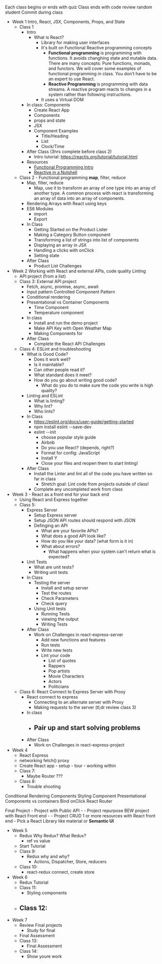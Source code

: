
Each class begins or ends with quiz 
Class ends with code review random student
Commit during class 

- Week 1 Intro, React, JSX, Components, Props, and State
	- Class 1 
		- Intro 
			- What is React?
				- Library for making user interfaces
				- It's built on Functional Reactive programming concepts
					- **Functional programming** is programming with functions. It avoids changhing state and mutable data. There are many concepts: Pure functions, monads, and functors. We will cover some examples of functional programming in class. You don't have to be an expert to use React. 
					- **Reactive Programming** is programming with data streams. A reactive program reacts to changes in a system rather than following instructions. 
				- It uses a Virtual DOM
		- In class: Components 
			- Create React App
			- Components
			- props and state
			- JSX 
			- Component Examples 
				- Title/Heading
				- List 
				- Clock/Time 
		- After Class (3hrs complete before class 2)
			- Intro tutorial: https://reactjs.org/tutorial/tutorial.html
		- Resources
			- [Functional Programming Intro](https://medium.freecodecamp.org/an-introduction-to-the-basic-principles-of-functional-programming-a2c2a15c84)
			- [Reactive in a Nutshell](https://www.codekitchen.ca/what-is-reactive-programming/)
	- Class 2 - Functional programming **map**, filter, reduce
		- Map, filter, reduce 
			- Map, use it to transform an array of one type into an array of another type. A common process with react is transforming an array of data into an array of components. 
		- Rendering Arrays with React using keys 
		- ES6 Modules 
			- import 
			- Export 
		- In Class 
			- Getting Started on the Product Lister
			- Making a Category Button component 
			- Transforming a list of strings into list of components
			- Displaying an array in JSX
			- Handling a clicks with onClick
			- Setting state
		- After Class 
			- Product List Challenges 
- Week 2 Working with React and external APIs, code quality Linting
	- API project (from a list)
	- Class 3: External API project 
		- Fetch, async, promise, async, await
		- Input pattern Controlled Component Pattern
		- Conditional rendering 
		- Presentational vs Container Components 
			- Time Component 
			- Temperature component 
		- In class
			- Install and run the demo project
			- Make API Key with Open Weather Map
			- Making Components for 
		- After Class
			- Complete the React API Challenges 
	- Class 4: ESLint and troubleshooting
		- What is Good Code? 
			- Does it work well? 
			- Is it maintable? 
			- Can other people read it? 
			- What standard does it meet?
			- How do you go about writing good code? 
				- What do you do to make sure the code you write is high quality?
		- Linting and ESLint
			- What is linting? 
			- Why lint? 
			- Who lints?
		- In Class 
			- https://eslint.org/docs/user-guide/getting-started
			- npm install eslint --save-dev
			- eslint --init
				- choose popular style guide
				- Airbnb
				- Do you use React? (depends, right?)
				- Format for config: JavaScript 
				- Install Y
				- Close your files and reopen them to start linting!
		- After Class 
			- Install the Linter and lint all of the code you have written so far in class
				- Stretch goal: Lint code from projects outside of class!
			- Complete any uncompleted work from class
- Week 3 - React as a front end for your back end
	- Using React and Express together
	- Class 5: 
		- Express Server
			- Setup Express server
			- Setup JSON API routes should respond with JSON
			- Definging an API
				- What are your favorite APIs?
				- What does a good API look like? 
				- How do you like your data? (what form is it in)
				- What about errors?
					- What happens when your system can't return what is expected? 
		- Unit Tests 
			- What are unit tests?
			- Writing unit tests
		- In Class 
			- Testing the server
				- Install and setup server
				- Test the routes
				- Check Parameters 
				- Check query
			- Using Unit tests
				- Running Tests
				- viewing the output
				- Writing Tests
		- After Class 
			- Work on Challenges in react-express-server
				- Add new functions and features 
				- Run tests 
				- Write new tests
				- Lint your code
					- List of quotes
					- Rappers 
					- Pop artists
					- Movie Characters
					- Actors 
					- Politicians
	- Class 6: React Connect to Express Server with Proxy
		- React connect to express 
			- Connecting to an alternate server with Proxy
			- Making requests to the server (tl;dr review class 3)
		- In class 
			- Pair up and start solving problems
				- 
		- After Class 
			- Work on Challenges in react-express-project
- Week 4
	- React Express
	- networking fetch() proxy
	- Create React app 
			- setup 
			- tour 
			- working within
	- Class 7:
		- Maybe Router ???
	- Class 8:
		- Trouble shooting 
		
		
Conditional Rendering Components 
Styling Component 
Presentational Components vs containers 
Bind onClick 
React Router 

Final Project 
	- Project with Public API 
		- 
	- Project repurpose BEW project with React Front end 
		- 
	- Project CRUD 1 or more resources with React front end 
		- Pick a React Library like material or **Semantic UI**

- Week 5
	- Redux Why Redux? What Redux? 
		- ref vs value
	- Start Tutorial 
	- Class 9: 
		- Redux why and why?
			- Actions, Dispatcher, Store, reducers
	- Class 10: 
		- react-redux connect, create store
- Week 6
	- Redux Tutorial 
	-	Class 11:
		- Styling components 
	- Class 12:
		-
- Week 7
	- Review Final projects 
		- Study for final 
	- Final Assessment 
	- Class 13: 
		- Final Assessment 
	- Class 14:
		- Show youre work
